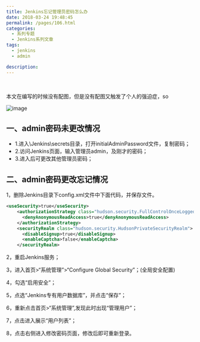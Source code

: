 ```yaml
---
title: Jenkins忘记管理员密码怎么办
date: 2018-03-24 19:48:45
permalink: /pages/106.html
categories:
  - 系列专题
  - Jenkins系列文章
tags:
  - jenkins
  - admin

description:
---
```


<br><ArticleTopAd></ArticleTopAd>


本文在编写的时候没有配图，但是没有配图又触发了个人的强迫症，so

![image](http://t.eryajf.net/imgs/2021/09/0a8425e7cb40612a.jpg)

## 一、admin密码未更改情况

- 1.进入\Jenkins\secrets目录，打开initialAdminPassword文件，复制密码；
- 2.访问Jenkins页面，输入管理员admin，及刚才的密码；
- 3.进入后可更改其他管理员密码；

## 二、admin密码更改忘记情况

1，删除Jenkins目录下config.xml文件中下面代码，并保存文件。

```xml
<useSecurity>true</useSecurity>
	<authorizationStrategy class="hudson.security.FullControlOnceLoggedInAuthorizationStrategy">
	  <denyAnonymousReadAccess>true</denyAnonymousReadAccess>
	</authorizationStrategy>
	<securityRealm class="hudson.security.HudsonPrivateSecurityRealm">
	  <disableSignup>true</disableSignup>
	  <enableCaptcha>false</enableCaptcha>
	</securityRealm>
```

2，重启Jenkins服务；

3，进入首页>“系统管理”>“Configure Global Security”；(全局安全配置)

4，勾选“启用安全”；

5，点选“Jenkins专有用户数据库”，并点击“保存”；

6，重新点击首页>“系统管理”,发现此时出现“管理用户”；

7，点击进入展示“用户列表”；

8，点击右侧进入修改密码页面，修改后即可重新登录。


<br><ArticleTopAd></ArticleTopAd>
